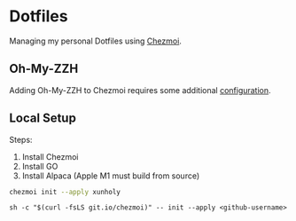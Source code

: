 # Dotfiles

Managing my personal Dotfiles using [Chezmoi](https://www.chezmoi.io/).

## Oh-My-ZZH

Adding Oh-My-ZZH to Chezmoi requires some additional [configuration](https://www.chezmoi.io/docs/how-to/#include-dotfiles-from-elsewhere).

## Local Setup

Steps:

1. Install Chezmoi
3. Install GO
4. Install Alpaca (Apple M1 must build from source)

```bash
chezmoi init --apply xunholy
```

```
sh -c "$(curl -fsLS git.io/chezmoi)" -- init --apply <github-username>
```
